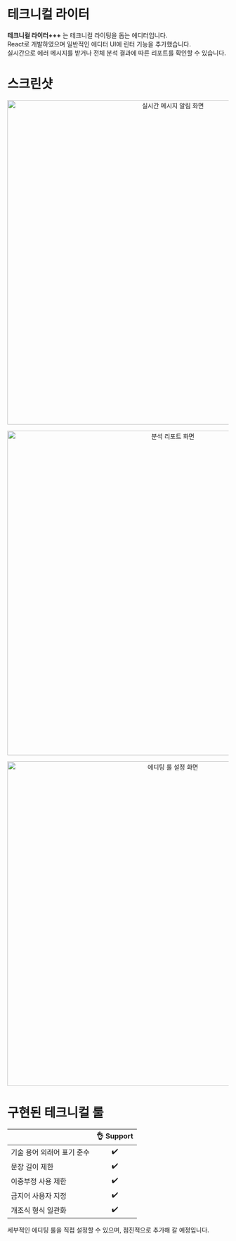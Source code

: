 # 테크니컬 라이터

**테크니컬 라이터+++** 는 테크니컬 라이팅을 돕는 에디터입니다.  
React로 개발하였으며 일반적인 에디터 UI에 린터 기능을 추가했습니다.  
실시간으로 에러 메시지를 받거나 전체 분석 결과에 따른 리포트를 확인할 수 있습니다.  

# 스크린샷

<p align="center">
  <img src="/public/readme/creative-project1.png" alt="실시간 메시지 알림 화면" width="738">
</p>
<p align="center">
  <img src="/public/readme/creative-project2.png" alt="분석 리포트 화면" width="738">
</p>
<p align="center">
  <img src="/public/readme/creative-project3.png" alt="에디팅 룰 설정 화면" width="738">
</p>

# 구현된 테크니컬 룰
|                            | 👌 Support  |
| -------------------------- | :----------------: |
| 기술 용어 외래어 표기 준수        |         ✔️         |
| 문장 길이 제한                 |         ✔️         |
| 이중부정 사용 제한              |         ✔️         |
| 금지어 사용자 지정              |         ✔️         |
| 개조식 형식 일관화              |         ✔️         |

세부적인 에디팅 룰을 직접 설정할 수 있으며, 점진적으로 추가해 갈 예정입니다.  
